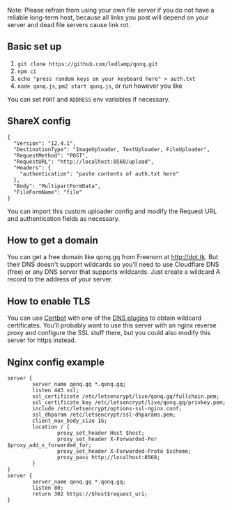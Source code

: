 Note: Please refrain from using your own file server if you do not have a reliable long-term host, because all links you post will depend on your server and dead file servers cause link rot.

## Basic set up
1. `git clone https://github.com/ledlamp/qonq.git`
2. `npm ci`
3. `echo "press random keys on your keyboard here" > auth.txt`
4. `node qonq.js`, `pm2 start qonq.js`, or run however you like

You can set `PORT` and `ADDRESS` env variables if necessary.

## ShareX config
```
{
  "Version": "12.4.1",
  "DestinationType": "ImageUploader, TextUploader, FileUploader",
  "RequestMethod": "POST",
  "RequestURL": "http://localhost:8568/upload",
  "Headers": {
    "authentication": "paste contents of auth.txt here"
  },
  "Body": "MultipartFormData",
  "FileFormName": "file"
}
```
You can import this custom uploader config and modify the Request URL and authentication fields as necessary.

## How to get a domain
You can get a free domain like qonq.gq from Freenom at http://dot.tk. But their DNS doesn't support wildcards so you'll need to use Cloudflare DNS (free) or any DNS server that supports wildcards.
Just create a wildcard A record to the address of your server.

## How to enable TLS
You can use [Certbot](https://certbot.eff.org/) with one of the [DNS plugins](https://certbot.eff.org/docs/using.html#dns-plugins) to obtain wildcard certificates. You'll probably want to use this server with an nginx reverse proxy and configure the SSL stuff there, but you could also modify this server for https instead.

## Nginx config example
```
server {
        server_name qonq.gq *.qonq.gq;
        listen 443 ssl;
        ssl_certificate /etc/letsencrypt/live/qonq.gq/fullchain.pem;
        ssl_certificate_key /etc/letsencrypt/live/qonq.gq/privkey.pem;
        include /etc/letsencrypt/options-ssl-nginx.conf;
        ssl_dhparam /etc/letsencrypt/ssl-dhparams.pem;
        client_max_body_size 1G;
        location / {
                proxy_set_header Host $host;
                proxy_set_header X-Forwarded-For $proxy_add_x_forwarded_for;
                proxy_set_header X-Forwarded-Proto $scheme;
                proxy_pass http://localhost:8568;
        }
}
server {
        server_name qonq.gq *.qonq.gq;
        listen 80;
        return 302 https://$host$request_uri;
}
```
